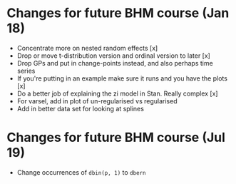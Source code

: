 # Changes for future BHM course (Jan 18)

- Concentrate more on nested random effects [x]
- Drop or move t-distribution version and ordinal version to later [x]
- Drop GPs and put in change-points instead, and also perhaps time series
- If you're putting in an example make sure it runs and you have the plots [x]
- Do a better job of explaining the zi model in Stan. Really complex [x]
- For varsel, add in plot of un-regularised vs regularised
- Add in better data set for looking at splines

# Changes for future BHM course (Jul 19)

- Change occurrences of `dbin(p, 1)` to `dbern`

